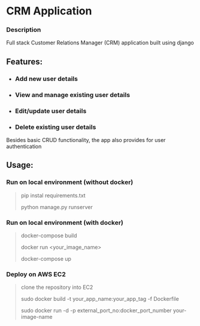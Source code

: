 # CRM Application  
### Description  
Full stack Customer Relations Manager (CRM) application built using django  

## Features:  
* ###   Add new user details
* ###  View and manage existing user details
* ###   Edit/update user details
* ###   Delete existing user details
Besides basic CRUD functionality, the app also provides for user authentication  

## Usage:  
### Run on local environment (without docker)  
> pip instal requirements.txt
> 
> python manage.py runserver

### Run on local environment (with docker)  
> docker-compose build
> 
> docker run <your_image_name>
> 
> docker-compose up

### Deploy on AWS EC2  
> clone the repository into EC2
> 
> sudo docker build -t your_app_name:your_app_tag -f Dockerfile
> 
> sudo docker run -d -p external_port_no:docker_port_number your-image-name
